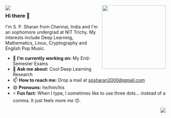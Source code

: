 
<img align='right' src='https://user-images.githubusercontent.com/5713670/87202985-820dcb80-c2b6-11ea-9f56-7ec461c497c3.gif' width='200"'>


<img align='left' src='https://sps-spotify-now-playing.herokuapp.com/'>
<!---https://mir-s3-cdn-cf.behance.net/project_modules/disp/5d07e414077743.5627cf1ab791c.gif--->

<link rel="stylesheet" href="css/social-circles.min.css">
<a class="icon-twitter social-button color" href="http://twitter.com/username"></a>

### Hi there 👋
I'm S. P. Sharan from Chennai, India and I'm an sophomore undergrad at NIT Trichy. My interests include Deep Learning, Mathematics, Linux, Cryptography and English Pop Music. 

- 🔭 **I’m currently working on:** My End-Semester Exams
- 💬 **Ask me about:** Cool Deep Learning Research
- 📫 **How to reach me:** Drop a mail at spsharan2000@gmail.com
- 😄 **Pronouns:** he/him/his
- ⚡ **Fun fact:** When I type, I sometimes like to use three dots… instead of a comma. It just feels more *me* 🙃.


<img align='right' src='https://github-readme-stats.vercel.app/api?username=syzygianinfern0&show_icons=true&title_color=fff&icon_color=79ff97&text_color=9f9f9f&bg_color=151515&hide=["stars"]'>

<!---
![My Stats](https://github-readme-stats.vercel.app/api?username=syzygianinfern0&show_icons=true&title_color=fff&icon_color=79ff97&text_color=9f9f9f&bg_color=151515&hide=["stars"])
--->
<!---
<img align='left' src='https://mir-s3-cdn-cf.behance.net/project_modules/disp/5d07e414077743.5627cf1ab791c.gif' width='320"' height='120"'>
--->
<!--- 
🌱 I’m currently learning: Electronics
- 👯 I’m looking to collaborate on ...
- 🤔 I’m looking for help with ...
--->
<!---
<img src='https://sps-spotify-now-playing.herokuapp.com/'>
--->
